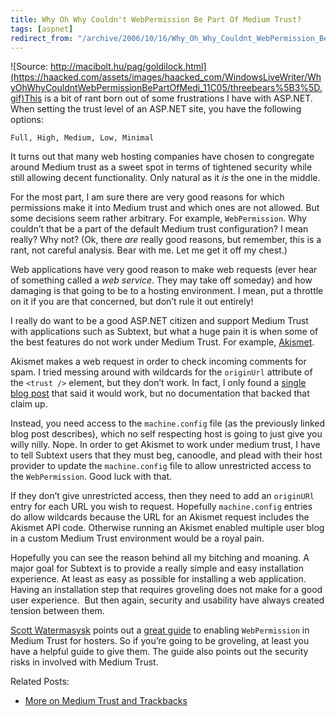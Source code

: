 ```yaml
---
title: Why Oh Why Couldn't WebPermission Be Part Of Medium Trust?
tags: [aspnet]
redirect_from: "/archive/2006/10/16/Why_Oh_Why_Couldnt_WebPermission_Be_Part_Of_Medium_Trust.aspx/"
---
```


![Source:
http://macibolt.hu/pag/goldilock.html](https://haacked.com/assets/images/haacked_com/WindowsLiveWriter/WhyOhWhyCouldntWebPermissionBePartOfMedi_11C05/threebears%5B3%5D.gif)This
is a bit of rant born out of some frustrations I have with ASP.NET. When
setting the trust level of an ASP.NET site, you have the following
options:

`Full, High, Medium, Low, Minimal`

It turns out that many web hosting companies have chosen to congregate
around Medium trust as a sweet spot in terms of tightened security while
still allowing decent functionality. Only natural as it *is* the one in
the middle.

For the most part, I am sure there are very good reasons for which
permissions make it into Medium trust and which ones are not allowed.
But some decisions seem rather arbitrary. For example, `WebPermission`.
Why couldn’t that be a part of the default Medium trust configuration? I
mean really? Why not? (Ok, there *are* really good reasons, but
remember, this is a rant, not careful analysis. Bear with me. Let me get
it off my chest.)

Web applications have very good reason to make web requests (ever hear
of something called a *web service*. They may take off someday) and how
damaging is that going to be to a hosting environment. I mean, put a
throttle on it if you are that concerned, but don’t rule it out
entirely!

I really do want to be a good ASP.NET citizen and support Medium Trust
with applications such as Subtext, but what a huge pain it is when some
of the best features do not work under Medium Trust. For example,
[Akismet](http://akismet.com/ "Akismet").

Akismet makes a web request in order to check incoming comments for
spam. I tried messing around with wildcards for the `originUrl`
attribute of the `<trust />` element, but they don’t work. In fact, I
only found a [single blog
post](http://developers.ie/blogs/cconnolly/archive/2005/07/01/1498.aspx "Wildcards for originUrl")
that said it would work, but no documentation that backed that claim up.

Instead, you need access to the `machine.config` file (as the previously
linked blog post describes), which no self respecting host is going to
just give you willy nilly. Nope. In order to get Akismet to work under
medium trust, I have to tell Subtext users that they must beg, canoodle,
and plead with their host provider to update the `machine.config` file
to allow unrestricted access to the `WebPermission`. Good luck with
that.

If they don’t give unrestricted access, then they need to add an
`originURl` entry for each URL you wish to request. Hopefully
`machine.config` entries do allow wildcards because the URL for an
Akismet request includes the Akismet API code. Otherwise running an
Akismet enabled multiple user blog in a custom Medium Trust environment
would be a royal pain.

Hopefully you can see the reason behind all my bitching and moaning. A
major goal for Subtext is to provide a really simple and easy
installation experience. At least as easy as possible for installing a
web application.  Having an installation step that requires groveling
does not make for a good user experience.  But then again, security and
usability have always created tension between them.

[Scott Watermasysk](http://scottwater.com/blog/ "Ancora Imparo") points
out a [great
guide](http://weblogs.asp.net/hosterposter/archive/2006/03/22/440886.aspx "Enabling Web Permission In Medium Trust")
to enabling `WebPermission` in Medium Trust for hosters. So if you’re
going to be groveling, at least you have a helpful guide to give them.
The guide also points out the security risks in involved with Medium
Trust.

Related Posts:

-   [More on Medium Trust and
    Trackbacks](https://haacked.com/archive/2006/07/10/MoreOnMediumTrustAndTrackbacks.aspx "Medium Trust and Trackbacks")



